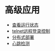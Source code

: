 # 高级应用

* [查看运行状态](/start/workerman.md)
* [telnet远程登录控制](/advanced/telnet.md)
* [分布式部署](/advanced/distributed.md)
* [心跳检测](/advanced/heartbeat.md)
